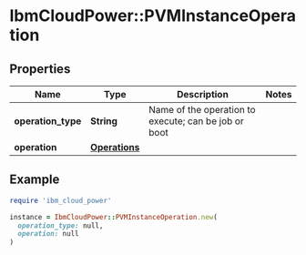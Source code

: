 # IbmCloudPower::PVMInstanceOperation

## Properties

| Name | Type | Description | Notes |
| ---- | ---- | ----------- | ----- |
| **operation_type** | **String** | Name of the operation to execute; can be job or boot |  |
| **operation** | [**Operations**](Operations.md) |  |  |

## Example

```ruby
require 'ibm_cloud_power'

instance = IbmCloudPower::PVMInstanceOperation.new(
  operation_type: null,
  operation: null
)
```

